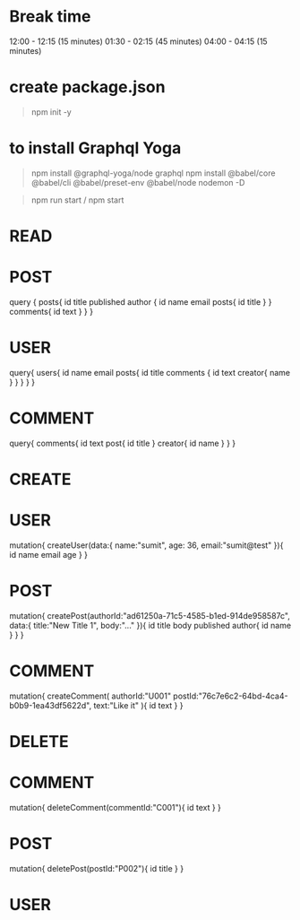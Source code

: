 # Break time
12:00 - 12:15 (15 minutes)
01:30 - 02:15 (45 minutes)
04:00 - 04:15 (15 minutes)


# create package.json
> npm init -y

# to install Graphql Yoga
> npm install @graphql-yoga/node graphql
> npm install @babel/core @babel/cli @babel/preset-env @babel/node nodemon -D

> npm run start / npm start

# READ
# POST
query {
  posts{
    id title published 
    author {
      id name email
      posts{
        id title
      }
    }
    comments{
      id
      text
    }
  }
}

# USER
query{
  users{
    id
    name
    email
    posts{
      id
      title
      comments {
        id 
        text
        creator{
          name
        }
      }
    }
  }
}

# COMMENT
query{
  comments{
    id
    text
    post{
      id
      title
    }
    creator{
      id
      name
    }
  }
}


# CREATE
# USER
mutation{
  createUser(data:{
    name:"sumit",
    age: 36,
    email:"sumit@test"
  }){
    id
    name
    email
    age
  }
}

# POST
mutation{
  createPost(authorId:"ad61250a-71c5-4585-b1ed-914de958587c",
    data:{
    title:"New Title 1",
    body:"..."
  }){
    id
    title
    body
    published
    author{
      id name
    }
  }
}
# COMMENT
mutation{
  createComment(
    authorId:"U001" 
    postId:"76c7e6c2-64bd-4ca4-b0b9-1ea43df5622d", 
    text:"Like it"
  ){
    id
    text
  }
}


# DELETE
# COMMENT 
mutation{
  deleteComment(commentId:"C001"){
    id
    text
  }
}

# POST
mutation{
  deletePost(postId:"P002"){
    id title 
  }
}

# USER 
